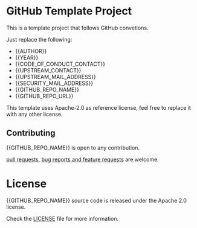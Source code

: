 <!---
  Copyright {{YEAR}} {{AUTHOR}}

  SPDX-License-Identifier: Apache-2.0
-->

# GitHub Template Project

This is a template project that follows GitHub convetions.

Just replace the following:
* {{AUTHOR}}
* {{YEAR}}
* {{CODE_OF_CONDUCT_CONTACT}}
* {{UPSTREAM_CONTACT}}
* {{UPSTREAM_MAIL_ADDRESS}}
* {{SECURITY_MAIL_ADDRESS}}
* {{GITHUB_REPO_NAME}}
* {{GITHUB_REPO_URL}}

This template uses Apache-2.0 as reference license, feel free to replace it with any other license.

## Contributing

{{GITHUB_REPO_NAME}} is open to any contribution.

[pull requests]({{GITHUB_REPO_URL}}/pulls),
[bug reports and feature requests]({{GITHUB_REPO_URL}}/issues)
are welcome.

# License

{{GITHUB_REPO_NAME}} source code is released under the Apache 2.0 license.

Check the [LICENSE](LICENSE) file for more information.
